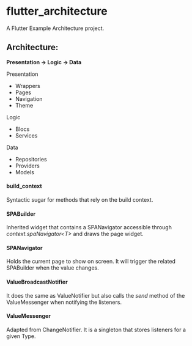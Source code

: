 # flutter_architecture

A Flutter Example Architecture project.

## Architecture: 
**Presentation -> Logic -> Data**

Presentation
* Wrappers
* Pages
* Navigation
* Theme

Logic
* Blocs
* Services

Data
* Repositories
* Providers
* Models

#### build_context

Syntactic sugar for methods that rely on the build context.

#### SPABuilder

Inherited widget that contains a SPANavigator accessible through *context.spaNavigator\<T\>* and draws the page widget.

#### SPANavigator

Holds the current page to show on screen. It will trigger the related SPABuilder when the value changes.

#### ValueBroadcastNotifier

It does the same as ValueNotifier but also calls the *send* method of the ValueMessenger when notifying the listeners.

#### ValueMessenger

Adapted from ChangeNotifier. It is a singleton that stores listeners for a given Type.

